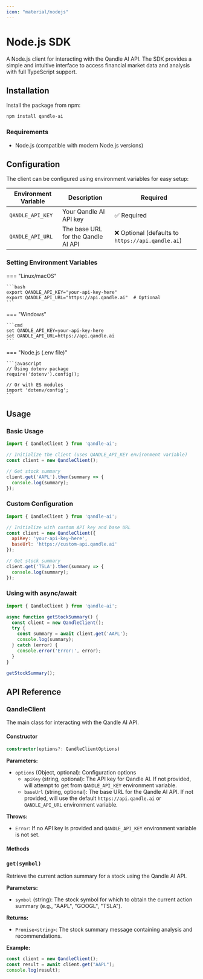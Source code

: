 ```yaml
---
icon: "material/nodejs"
---
```


# Node.js SDK

A Node.js client for interacting with the Qandle AI API. The SDK provides a simple and intuitive interface to access financial market data and analysis with full TypeScript support.

## Installation

Install the package from npm:

```bash
npm install qandle-ai
```

### Requirements

- Node.js (compatible with modern Node.js versions)

## Configuration

The client can be configured using environment variables for easy setup:

| Environment Variable | Description | Required |
|---------------------|-------------|----------|
| `QANDLE_API_KEY` | Your Qandle AI API key | ✅ Required |
| `QANDLE_API_URL` | The base URL for the Qandle AI API | ❌ Optional (defaults to `https://api.qandle.ai`) |

### Setting Environment Variables

=== "Linux/macOS"

    ```bash
    export QANDLE_API_KEY="your-api-key-here"
    export QANDLE_API_URL="https://api.qandle.ai"  # Optional
    ```

=== "Windows"

    ```cmd
    set QANDLE_API_KEY=your-api-key-here
    set QANDLE_API_URL=https://api.qandle.ai
    ```

=== "Node.js (.env file)"

    ```javascript
    // Using dotenv package
    require('dotenv').config();
    
    // Or with ES modules
    import 'dotenv/config';
    ```

## Usage

### Basic Usage

```javascript
import { QandleClient } from 'qandle-ai';

// Initialize the client (uses QANDLE_API_KEY environment variable)
const client = new QandleClient();

// Get stock summary
client.get('AAPL').then(summary => {
  console.log(summary);
});
```

### Custom Configuration

```javascript
import { QandleClient } from 'qandle-ai';

// Initialize with custom API key and base URL
const client = new QandleClient({
  apiKey: 'your-api-key-here',
  baseUrl: 'https://custom-api.qandle.ai'
});

// Get stock summary
client.get('TSLA').then(summary => {
  console.log(summary);
});
```

### Using with async/await

```javascript
import { QandleClient } from 'qandle-ai';

async function getStockSummary() {
  const client = new QandleClient();
  try {
    const summary = await client.get('AAPL');
    console.log(summary);
  } catch (error) {
    console.error('Error:', error);
  }
}

getStockSummary();
```

## API Reference

### QandleClient

The main class for interacting with the Qandle AI API.

#### Constructor

```typescript
constructor(options?: QandleClientOptions)
```

**Parameters:**

- `options` (Object, optional): Configuration options
  - `apiKey` (string, optional): The API key for Qandle AI. If not provided, will attempt to get from `QANDLE_API_KEY` environment variable.
  - `baseUrl` (string, optional): The base URL for the Qandle AI API. If not provided, will use the default `https://api.qandle.ai` or `QANDLE_API_URL` environment variable.

**Throws:**

- `Error`: If no API key is provided and `QANDLE_API_KEY` environment variable is not set.

#### Methods

### `get(symbol)`

Retrieve the current action summary for a stock using the Qandle AI API.

**Parameters:**

- `symbol` (string): The stock symbol for which to obtain the current action summary (e.g., "AAPL", "GOOGL", "TSLA").

**Returns:**

- `Promise<string>`: The stock summary message containing analysis and recommendations.

**Example:**

```javascript
const client = new QandleClient();
const result = await client.get("AAPL");
console.log(result);
```